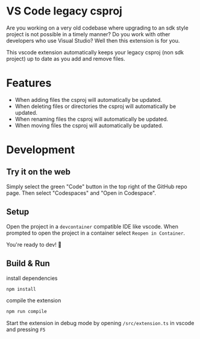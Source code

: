 # VS Code legacy csproj

Are you working on a very old codebase where upgrading to an sdk style project is not possible in a timely manner?
Do you work with other developers who use Visual Studio? Well then this extension is for you.

This vscode extension automatically keeps your legacy csproj (non sdk project) up to date as you add and remove files.

# Features

- When adding files the csproj will automatically be updated.
- When deleting files or directories the csproj will automatically be updated.
- When renaming files the csproj will automatically be updated.
- When moving files the csproj will automatically be updated.

# Development

## Try it on the web

Simply select the green "Code" button in the top right of the GitHub repo page.
Then select "Codespaces" and "Open in Codespace".

## Setup

Open the project in a `devcontainer` compatible IDE like vscode.
When prompted to open the project in a container select `Reopen in Container`.

You're ready to dev! 🎉

## Build & Run

install dependencies

```bash
npm install
```

compile the extension

```bash
npm run compile
```

Start the extension in debug mode by opening `/src/extension.ts` in vscode and pressing `F5`
